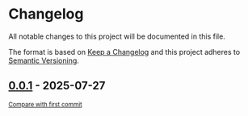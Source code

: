 # Changelog

All notable changes to this project will be documented in this file.

The format is based on [Keep a Changelog](http://keepachangelog.com/en/1.0.0/)
and this project adheres to [Semantic Versioning](http://semver.org/spec/v2.0.0.html).

<!-- insertion marker -->
## [0.0.1](https://github.com/csiro-hydroinformatics/geosdhydro/releases/tag/0.0.1) - 2025-07-27

<small>[Compare with first commit](https://github.com/csiro-hydroinformatics/geosdhydro/compare/b2d30e194a18e6409bb79bbd69d24276aaadd687...0.0.1)</small>

